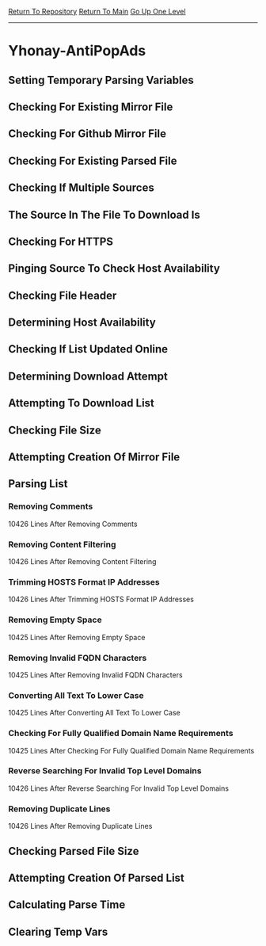[Return To Repository](https://github.com/deathbybandaid/piholeparser/)
[Return To Main](https://github.com/deathbybandaid/piholeparser/blob/master/RecentRunLogs/Mainlog.md)
[Go Up One Level](https://github.com/deathbybandaid/piholeparser/blob/master/RecentRunLogs/TopLevelScripts/30-Processing-External-Blacklists.md)
____________________________________
# Yhonay-AntiPopAds
## Setting Temporary Parsing Variables
## Checking For Existing Mirror File
## Checking For Github Mirror File
## Checking For Existing Parsed File
## Checking If Multiple Sources
## The Source In The File To Download Is
## Checking For HTTPS
## Pinging Source To Check Host Availability
## Checking File Header
## Determining Host Availability
## Checking If List Updated Online
## Determining Download Attempt
## Attempting To Download List
## Checking File Size
## Attempting Creation Of Mirror File
## Parsing List
### Removing Comments
10426 Lines After Removing Comments
### Removing Content Filtering
10426 Lines After Removing Content Filtering
### Trimming HOSTS Format IP Addresses
10426 Lines After Trimming HOSTS Format IP Addresses
### Removing Empty Space
10425 Lines After Removing Empty Space
### Removing Invalid FQDN Characters
10425 Lines After Removing Invalid FQDN Characters
### Converting All Text To Lower Case
10425 Lines After Converting All Text To Lower Case
### Checking For Fully Qualified Domain Name Requirements
10425 Lines After Checking For Fully Qualified Domain Name Requirements
### Reverse Searching For Invalid Top Level Domains
10426 Lines After Reverse Searching For Invalid Top Level Domains
### Removing Duplicate Lines
10426 Lines After Removing Duplicate Lines
## Checking Parsed File Size
## Attempting Creation Of Parsed List
## Calculating Parse Time
## Clearing Temp Vars
